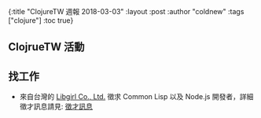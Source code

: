 {:title "ClojureTW 週報 2018-03-03"
:layout :post
:author "coldnew"
:tags  ["clojure"]
:toc true}

## ClojrueTW 活動



## 找工作

- 來自台灣的 [Libgirl Co., Ltd.](https://libgirl.com/) 徵求 Common Lisp 以及 Node.js 開發者，詳細徵才訊息請見: [徵才訊息](https://docs.google.com/document/d/1vmSmlVA5TiYvTRoCtCWLCNd0mS6BaijUPTGQPw5FfyM/edit#)
